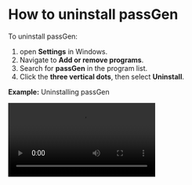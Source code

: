 # How to uninstall passGen

To uninstall passGen:
1. open **Settings** in Windows.
2. Navigate to **Add or remove programs**.
3. Search for **passGen** in the program list.
4. Click the **three vertical dots**, then select **Uninstall**.

**Example:** Uninstalling passGen

![type:video](https://github.com/josh-wong/passGen/blob/main/docs/assets/screenshots/uninstall.mp4)